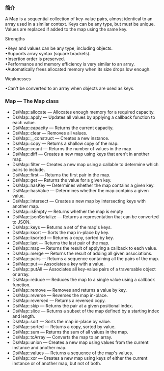
### 简介

A Map is a sequential collection of key-value pairs, almost identical to an array used in a similar context. Keys can be any type, but must be unique. Values are replaced if added to the map using the same key. 


Strengths


•Keys and values can be any type, including objects.   
•Supports array syntax (square brackets).   
•Insertion order is preserved.   
•Performance and memory efficiency is very similar to an array.   
•Automatically frees allocated memory when its size drops low enough.   



Weaknesses


•Can't be converted to an array when objects are used as keys.  




### Map — The Map class

* Ds\Map::allocate — Allocates enough memory for a required capacity.
* Ds\Map::apply — Updates all values by applying a callback function to each value.
* Ds\Map::capacity — Returns the current capacity.
* Ds\Map::clear — Removes all values.
* Ds\Map::__construct — Creates a new instance.
* Ds\Map::copy — Returns a shallow copy of the map.
* Ds\Map::count — Returns the number of values in the map.
* Ds\Map::diff — Creates a new map using keys that aren't in another map.
* Ds\Map::filter — Creates a new map using a callable to determine which pairs to include.
* Ds\Map::first — Returns the first pair in the map.
* Ds\Map::get — Returns the value for a given key.
* Ds\Map::hasKey — Determines whether the map contains a given key.
* Ds\Map::hasValue — Determines whether the map contains a given value.
* Ds\Map::intersect — Creates a new map by intersecting keys with another map.
* Ds\Map::isEmpty — Returns whether the map is empty
* Ds\Map::jsonSerialize — Returns a representation that can be converted to JSON.
* Ds\Map::keys — Returns a set of the map's keys.
* Ds\Map::ksort — Sorts the map in-place by key.
* Ds\Map::ksorted — Returns a copy, sorted by key.
* Ds\Map::last — Returns the last pair of the map.
* Ds\Map::map — Returns the result of applying a callback to each value.
* Ds\Map::merge — Returns the result of adding all given associations.
* Ds\Map::pairs — Returns a sequence containing all the pairs of the map.
* Ds\Map::put — Associates a key with a value.
* Ds\Map::putAll — Associates all key-value pairs of a traversable object or array.
* Ds\Map::reduce — Reduces the map to a single value using a callback function.
* Ds\Map::remove — Removes and returns a value by key.
* Ds\Map::reverse — Reverses the map in-place.
* Ds\Map::reversed — Returns a reversed copy.
* Ds\Map::skip — Returns the pair at a given positional index.
* Ds\Map::slice — Returns a subset of the map defined by a starting index and length.
* Ds\Map::sort — Sorts the map in-place by value.
* Ds\Map::sorted — Returns a copy, sorted by value.
* Ds\Map::sum — Returns the sum of all values in the map.
* Ds\Map::toArray — Converts the map to an array.
* Ds\Map::union — Creates a new map using values from the current instance and another map.
* Ds\Map::values — Returns a sequence of the map's values.
* Ds\Map::xor — Creates a new map using keys of either the current instance or of another map, but not of both.